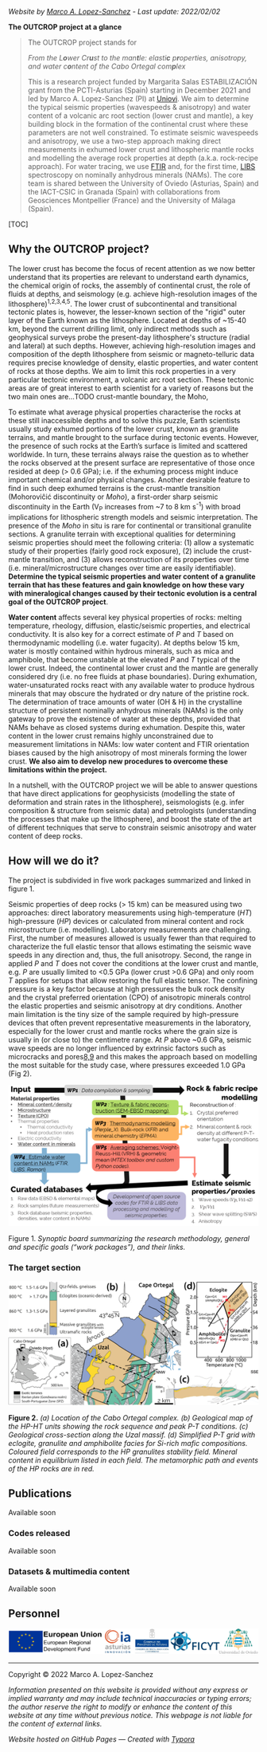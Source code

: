 

_Website by [Marco A. Lopez-Sanchez](https://marcoalopez.github.io/) - Last update: 2022/02/02_

**The OUTCROP project at a glance**

> The OUTCROP project stands for
>
>_From the L**o**wer Cr**u**st to the man**t**le: elasti**c** p**r**operties, anisotropy, and water c**o**ntent of the Cabo Ortegal com**p**lex_
>
>This is a research project funded by Margarita Salas ESTABILIZACIÓN grant from the PCTI-Asturias (Spain) starting in December 2021 and led by Marco A. Lopez-Sanchez (PI) at [Uniovi](). We aim to determine the typical seismic properties (wavespeeds & anisotropy) and water content of a volcanic arc root section (lower crust and mantle), a key building block in the formation of the continental crust where these parameters are not well constrained. To estimate seismic wavespeeds and anisotropy, we use a two-step approach making direct measurements in exhumed lower crust and lithospheric mantle rocks and modelling the average rock properties at depth (a.k.a. rock-recipe approach). For water tracing, we use [FTIR](https://en.wikipedia.org/wiki/Fourier-transform_infrared_spectroscopy) and, for the first time, [LIBS](https://en.wikipedia.org/wiki/Laser-induced_breakdown_spectroscopy) spectroscopy on nominally anhydrous minerals (NAMs). The core team is shared between the University of Oviedo (Asturias, Spain) and the IACT-CSIC in Granada (Spain) with collaborations from Geosciences Montpellier (France) and the University of Málaga (Spain).

[TOC]

## Why the OUTCROP project?

The lower crust has become the focus of recent attention as we now better understand that its properties are relevant to understand earth dynamics, the chemical origin of rocks, the assembly of continental crust, the role of fluids at depths, and seismology (e.g. achieve high-resolution images of the lithosphere)<sup>1,2,3,4,5</sup>. The lower crust of subcontinental and transitional tectonic plates is, however, the lesser-known section of the "rigid" outer layer of the Earth known as the lithosphere. Located at depths of ~15-40 km, beyond the current drilling limit, only indirect methods such as geophysical surveys probe the present-day lithosphere's structure (radial and lateral) at such depths. However, achieving high-resolution images and composition of the depth lithosphere from seismic or magneto-telluric data requires precise knowledge of density, elastic properties, and water content of rocks at those depths. We aim to limit this rock properties in a very particular tectonic environment, a volcanic arc root section. These tectonic areas are of great interest to earth scientist for a variety of reasons but the two main ones are...TODO crust-mantle boundary, the Moho, 

To estimate what average physical properties characterise the rocks at these still inaccessible depths and to solve this puzzle, Earth scientists usually study exhumed portions of the lower crust, known as granulite terrains, and mantle brought to the surface during tectonic events. However, the presence of such rocks at the Earth’s surface is limited and scattered worldwide. In turn, these terrains always raise the question as to whether the rocks observed at the present surface are representative of those once resided at deep (> 0.6 GPa); i.e. if the exhuming process might induce important chemical and/or physical changes. Another desirable feature to find in such deep exhumed terrains is the crust-mantle transition (Mohoroviĉić discontinuity or *Moho*), a first-order sharp seismic discontinuity in the Earth (V<sub>P</sub> increases from ~7 to 8 km s<sup>-1</sup>) with broad implications for lithospheric strength models and seismic interpretation. The presence of the *Moho* in situ is rare for continental or transitional granulite sections. A granulite terrain with exceptional qualities for determining seismic properties should meet the following criteria: (1) allow a systematic study of their properties (fairly good rock exposure), (2) include the crust-mantle transition, and (3) allows reconstruction of its properties over time (i.e. mineral/microstructure changes over time are easily identifiable). **Determine the typical seismic properties and water content of a granulite terrain that has these features and gain knowledge on how these vary with mineralogical changes caused by their tectonic evolution is a central goal of the OUTCROP project**.

**Water content** affects several key physical properties of rocks: melting temperature, rheology, diffusion, elastic/seismic properties, and electrical conductivity. It is also key for a correct estimate of *P* and *T* based on thermodynamic modelling (i.e. water fugacity). At depths below 15 km, water is mostly contained within hydrous minerals, such as mica and amphibole, that become unstable at the elevated *P* and *T* typical of the lower crust. Indeed, the continental lower crust and the mantle are generally considered dry (i.e. no free fluids at phase boundaries). During exhumation, water-unsaturated rocks react with any available water to produce hydrous minerals that may obscure the hydrated or dry nature of the pristine rock. The determination of trace amounts of water (OH & H) in the crystalline structure of persistent nominally anhydrous minerals (NAMs) is the only gateway to prove the existence of water at these depths, provided that NAMs behave as closed systems during exhumation. Despite this, water content in the lower crust remains highly unconstrained due to measurement limitations in NAMs: low water content and FTIR orientation biases caused by the high anisotropy of most minerals forming the lower crust. **We also aim to develop new procedures to overcome these limitations within the project.**

In a nutshell, with the OUTCROP project we will be able to answer questions that have direct applications for geophysicists (modelling the state of deformation and strain rates in the lithosphere), seismologists (e.g. infer composition & structure from seismic data) and petrologists (understanding the processes that make up the lithosphere), and boost the state of the art of different techniques that serve to constrain seismic anisotropy and water content of deep rocks.

## How will we do it?

The project is subdivided in five work packages summarized and linked in figure 1.

Seismic properties of deep rocks (> 15 km) can be measured using two approaches: direct laboratory measurements using high-temperature (*HT*) high-pressure (*HP*) devices or calculated from mineral content and rock microstructure (i.e. modelling). Laboratory measurements are challenging. First, the number of measures allowed is usually fewer than that required to characterize the full elastic tensor that allows estimating the seismic wave speeds in any direction and, thus, the full anisotropy. Second, the range in applied *P* and *T* does not cover the conditions at the lower crust and mantle, e.g. *P* are usually limited to <0.5 GPa (lower crust >0.6 GPa) and only room *T* applies for setups that allow restoring the full elastic tensor. The confining pressure is a key factor because at high pressures the bulk rock density and the crystal preferred orientation (CPO) of anisotropic minerals control the elastic properties and seismic anisotropy at dry conditions. Another main limitation is the tiny size of the sample required by high-pressure devices that often prevent representative measurements in the laboratory, especially for the lower crust and mantle rocks where the grain size is usually in (or close to) the centimetre range. At *P* above ~0.6 GPa, seismic wave speeds are no longer influenced by extrinsic factors such as microcracks and pores[8,9]() and this makes the approach based on modelling the most suitable for the study case, where pressures exceeded 1.0 GPa (Fig 2).



![](figures/synoptic_board.png)

Figure 1. *Synoptic board summarizing the research methodology, general and specific goals (“work packages”), and their links.*

### The target section



![](figures/figure_1.png)

**Figure 2.** *(a) Location of the Cabo Ortegal complex. (b) Geological map of the HP-HT units showing the rock sequence and peak P-T conditions. (c) Geological cross-section along the Uzal massif. (d) Simplified P-T grid with eclogite, granulite and amphibolite facies for Si-rich mafic compositions. Coloured field corresponds to the HP granulites stability field. Mineral content in equilibrium listed in each field. The metamorphic path and events of the HP rocks are in red.*

## Publications

Available soon

### Codes released

Available soon

### Datasets & multimedia content

Available soon

## Personnel





![](https://raw.githubusercontent.com/marcoalopez/OUTCROPproject/main/figures/logos_web.jpg)

---

Copyright © 2022 Marco A. Lopez-Sanchez  

_Information presented on this website is provided without any express or implied warranty and may include technical inaccuracies or typing errors; the author reserve the right to modify or enhance the content of this website at any time without previous notice. This webpage is not liable for the content of external links._  

_Website hosted on GitHub Pages — Created with [Typora](https://typora.io/)_  